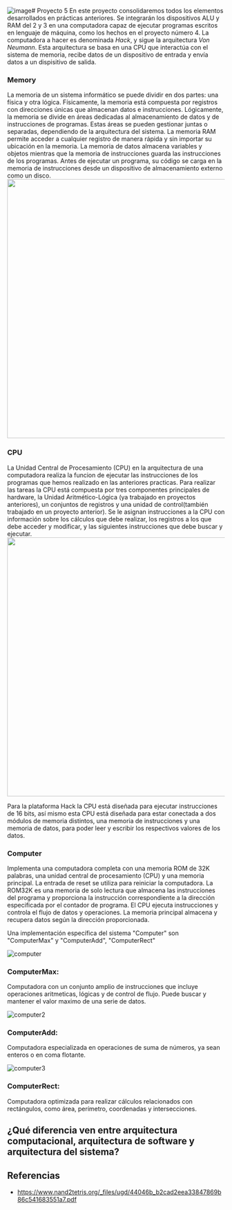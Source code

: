 ![image](https://github.com/skipword/Navi/assets/159461539/7aa65ce7-f19d-4c4e-a090-5cd8096f9d16)# Proyecto 5
En este proyecto consolidaremos todos los elementos desarrollados en prácticas anteriores. Se integrarán los dispositivos ALU y RAM del 2 y 3 en una computadora capaz de ejecutar programas escritos en lenguaje de máquina, como los hechos en el proyecto número 4. La computadora a hacer es denominada *Hack*, y sigue la arquitectura *Von Neumann*. Esta arquitectura se basa en una CPU que interactúa con el sistema de memoria, recibe datos de un dispositivo de entrada y envía datos a un dispisitivo de salida.

### Memory
La memoria de un sistema informático se puede dividir en dos partes: una física y otra lógica. Físicamente, la memoria está compuesta por registros con direcciones únicas que almacenan datos e instrucciones. Lógicamente, la memoria se divide en áreas dedicadas al almacenamiento de datos y de instrucciones de programas. Estas áreas se pueden gestionar juntas o separadas, dependiendo de la arquitectura del sistema. La memoria RAM permite acceder a cualquier registro de manera rápida y sin importar su ubicación en la memoria. La memoria de datos almacena variables y objetos mientras que la memoria de instrucciones guarda las instrucciones de los programas. Antes de ejecutar un programa, su código se carga en la memoria de instrucciones desde un dispositivo de almacenamiento externo como un disco.
<img width="600" src="https://www.google.com/url?sa=i&url=https%3A%2F%2Fjimmywongiot.com%2F2021%2F05%2F20%2Fhow-to-specify-the-memory-section-on-the-zephyr-rtos-project%2F&psig=AOvVaw3gFycdATPWzAizX8dVqJwq&ust=1710533634791000&source=images&cd=vfe&opi=89978449&ved=0CBMQjRxqFwoTCJCvob7I9IQDFQAAAAAdAAAAABB_">  


### CPU
La Unidad Central de Procesamiento (CPU) en la arquitectura de una computadora realiza la funcion de ejecutar las instrucciones de los programas que hemos realizado en las anteriores practicas. Para realizar las tareas la CPU está compuesta por tres componentes principales de hardware, la Unidad Aritmético-Lógica (ya trabajado en proyectos anteriores), un conjuntos de registros y una unidad de control(también trabajado en un proyecto anterior). Se le asignan instrucciones a la CPU con información sobre los cálculos que debe realizar, los registros a los que debe acceder y modificar, y las siguientes instrucciones que debe buscar y ejecutar.  
<img width="600" src="https://media.geeksforgeeks.org/wp-content/uploads/20230713124824/Components-of-computer-copy.webp">  

Para la plataforma Hack la CPU está diseñada para ejecutar instrucciones de 16 bits, así mismo esta CPU está diseñada para estar conectada a dos módulos de memoria distintos, una memoria de instrucciones y una memoria de datos, para poder leer y escribir los respectivos valores de los datos.


### Computer
Implementa una computadora completa con una memoria ROM de 32K palabras, una unidad central de procesamiento (CPU) y una memoria principal. La entrada de reset se utiliza para reiniciar la computadora. La ROM32K es una memoria de solo lectura que almacena las instrucciones del programa y proporciona la instrucción correspondiente a la dirección especificada por el contador de programa. El CPU ejecuta instrucciones y controla el flujo de datos y operaciones. La memoria principal almacena y recupera datos según la dirección proporcionada.

Una implementación específica del sistema "Computer" son "ComputerMax" y "ComputerAdd", "ComputerRect"

![computer](https://github.com/skipword/Navi/assets/159462338/8fdf73a9-c4c3-4455-bde1-b2d7e28752ec)

### ComputerMax:
Computadora con un conjunto amplio de instrucciones que incluye operaciones aritmeticas, lógicas y de control de flujo. Puede buscar y mantener el valor maximo de una serie de datos.

![computer2](https://github.com/skipword/Navi/assets/159462338/38ea4dd6-50de-4698-8bc6-57db9442793e)

### ComputerAdd:
Computadora especializada en operaciones de suma de números, ya sean enteros o en coma flotante.

![computer3](https://github.com/skipword/Navi/assets/159462338/0cbb79a2-9b41-4ee6-8a46-86aa1f19877e)

### ComputerRect:
Computadora optimizada para realizar cálculos relacionados con rectángulos, como área, perímetro, coordenadas y intersecciones.


## ¿Qué diferencia ven entre arquitectura computacional, arquitectura de software y arquitectura del sistema? 


## Referencias
- https://www.nand2tetris.org/_files/ugd/44046b_b2cad2eea33847869b86c541683551a7.pdf
